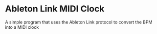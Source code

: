 # Ableton Link MIDI Clock

A simple program that uses the Ableton Link protocol to convert the BPM into a MIDI clock
